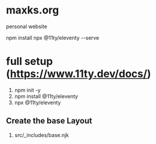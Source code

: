 # maxks.org
 personal website




npm install
npx @11ty/eleventy --serve


# full setup (https://www.11ty.dev/docs/)
1. npm init -y
1. npm install @11ty/eleventy
1. npx @11ty/eleventy



## Create the base Layout
1. src/_includes/base.njk
